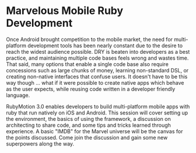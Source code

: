 Marvelous Mobile Ruby Development
================================
Once Android brought competition to the mobile market, the need for multi-platform development tools has been nearly constant due to the desire to reach the widest audience possible. DRY is beaten into developers as a best practice, and maintaining multiple code bases feels wrong and wastes time. That said, many options that enable a single code base also require concessions such as large chunks of money, learning non-standard DSL, or creating non-native interfaces that confuse users. It doesn't have to be this way though ... what if it were possible to create native apps which behave as the user expects, while reusing code written in a developer friendly language.

RubyMotion 3.0 enables developers to build multi-platform mobile apps with ruby that run natively on iOS and Android. This session will cover setting up the environment, the basics of using the framework, a discussion on architecting to share code, and some tips and tricks learned through experience. A basic "IMDB" for the Marvel universe will be the canvas for the points discussed. Come join the discussion and gain some new superpowers along the way.